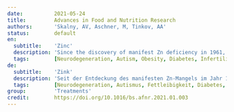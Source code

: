 ```yaml
---
date:          2021-05-24
title:         Advances in Food and Nutrition Research
authors:       'Skalny, AV, Aschner, M, Tinkov, AA'
status:        default
en:
  subtitle:    'Zinc'
  description: 'Since the discovery of manifest Zn deficiency in 1961, the increasing number of studies demonstrated the association between altered Zn status and multiple diseases. In this chapter, we provide a review of the most recent advances on the role of Zn in health and disease (2010-20), with a special focus on the role of Zn in neurodegenerative and neurodevelopmental disorders, diabetes and obesity, male and female reproduction, as well as COVID-19. In parallel with the revealed tight association between ASD risk and severity and Zn status, the particular mechanisms linking Zn2+ and ASD pathogenesis like modulation of synaptic plasticity through ProSAP/Shank scaffold, neurotransmitter metabolism, and gut microbiota, have been elucidated. The increasing body of data indicate the potential involvement of Zn2+ metabolism in neurodegeneration. Systemic Zn levels in Alzheimer’s and Parkinson’s disease were found to be reduced, whereas its sequestration in brain may result in modulation of amyloid β and α-synuclein processing with subsequent toxic effects. Zn2+ was shown to possess adipotropic effects through the role of zinc transporters, zinc finger proteins, and Zn-α2-glycoprotein in adipose tissue physiology, underlying its particular role in pathogenesis of obesity and diabetes mellitus type 2. Recent findings also contribute to further understanding of the role of Zn2+ in spermatogenesis and sperm functioning, as well as oocyte development and fertilization. Finally, Zn2+ was shown to be the potential adjuvant therapy in management of novel coronavirus infection (COVID-19), underlining the perspectives of zinc in management of old and new threats.'
  tags:        [Neurodegeneration, Autism, Obesity, Diabetes, Infertility, Zinc]
de:
  subtitle:    'Zink'
  description: 'Seit der Entdeckung des manifesten Zn-Mangels im Jahr 1961 haben immer mehr Studien den Zusammenhang zwischen einem veränderten Zn-Status und zahlreichen Krankheiten nachgewiesen. In diesem Kapitel geben wir einen Überblick über die jüngsten Fortschritte bei der Rolle von Zn in Gesundheit und Krankheit (2010-20), mit besonderem Schwerpunkt auf der Rolle von Zn bei neurodegenerativen und neurologischen Entwicklungsstörungen, Diabetes und Fettleibigkeit, männlicher und weiblicher Fortpflanzung sowie COVID-19. Parallel zum engen Zusammenhang zwischen ASD-Risiko und Schweregrad und dem Zn-Status wurden die besonderen Mechanismen aufgedeckt, die Zn2+ und die ASD-Pathogenese miteinander verbinden, wie die Modulation der synaptischen Plastizität durch das ProSAP/Shank-Gerüst, den Neurotransmitter-Stoffwechsel und die Darmmikrobiota. Immer mehr Daten weisen auf eine mögliche Beteiligung des Zn2+-Stoffwechsels an der Neurodegeneration hin. So wurde festgestellt, dass der systemische Zn-Spiegel bei der Alzheimer- und Parkinson-Krankheit reduziert ist, während die Sequestrierung von Zn im Gehirn zu einer Modulation der Verarbeitung von Amyloid β und α-Synuclein mit nachfolgenden toxischen Wirkungen führen kann. Gezeigt wurde, dass Zn2+ über die Rolle von Zn-Transportern, Zinkfingerproteinen und Zn-α2-Glykoprotein in der Physiologie des Fettgewebes adipotrope Wirkungen hat, was seine besondere Rolle in der Pathogenese von Fettleibigkeit und Diabetes mellitus Typ 2 erklärt. Jüngste Erkenntnisse tragen auch zu einem besseren Verständnis der Rolle von Zn2+ bei der Spermatogenese und Spermienfunktion sowie bei der Eizellenentwicklung und -befruchtung bei. Schließlich wurde gezeigt, dass Zn2+ eine potenzielle unterstützende Therapie bei der Behandlung einer neuartigen Coronavirus-Infektion (COVID-19) ist, was die Perspektiven von Zink bei der Behandlung alter und neuer Bedrohungen unterstreicht.' 
  tags:        [Neurodegeneration, Autismus, Fettleibigkeit, Diabetes, Unfruchtbarkeit, Zink]
group:         'Treatments'
credit:        https://doi.org/10.1016/bs.afnr.2021.01.003
---
```

